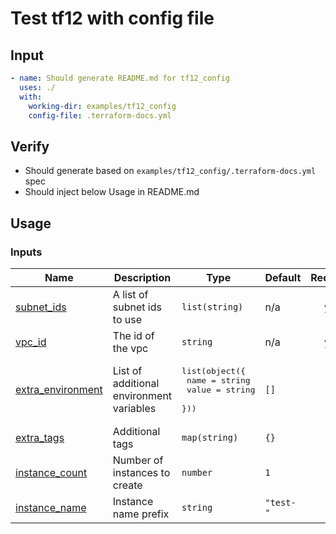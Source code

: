 # Test tf12 with config file

## Input

```yaml
- name: Should generate README.md for tf12_config
  uses: ./
  with:
    working-dir: examples/tf12_config
    config-file: .terraform-docs.yml
```

## Verify

- Should generate based on `examples/tf12_config/.terraform-docs.yml` spec
- Should inject below Usage in README.md

## Usage

<!-- BEGIN_TF_DOCS -->
### Inputs

| Name | Description | Type | Default | Required |
|------|-------------|------|---------|:--------:|
| <a name="input_subnet_ids"></a> [subnet\_ids](#input\_subnet\_ids) | A list of subnet ids to use | `list(string)` | n/a | yes |
| <a name="input_vpc_id"></a> [vpc\_id](#input\_vpc\_id) | The id of the vpc | `string` | n/a | yes |
| <a name="input_extra_environment"></a> [extra\_environment](#input\_extra\_environment) | List of additional environment variables | <pre>list(object({<br/>    name  = string<br/>    value = string<br/>  }))</pre> | `[]` | no |
| <a name="input_extra_tags"></a> [extra\_tags](#input\_extra\_tags) | Additional tags | `map(string)` | `{}` | no |
| <a name="input_instance_count"></a> [instance\_count](#input\_instance\_count) | Number of instances to create | `number` | `1` | no |
| <a name="input_instance_name"></a> [instance\_name](#input\_instance\_name) | Instance name prefix | `string` | `"test-"` | no |
<!-- END_TF_DOCS -->
